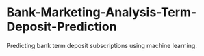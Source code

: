 # Bank-Marketing-Analysis-Term-Deposit-Prediction
Predicting bank term deposit subscriptions using machine learning.

